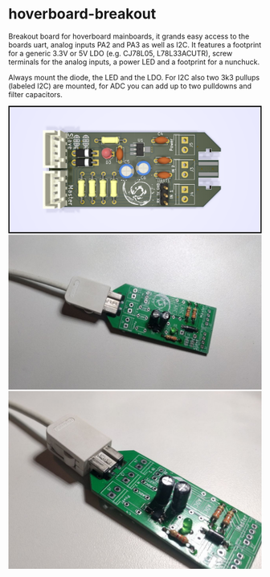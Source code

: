 # hoverboard-breakout

Breakout board for hoverboard mainboards, it grands easy access to the boards uart, analog inputs PA2 and PA3 as well as I2C. It features a footprint for a generic 3.3V or 5V LDO (e.g. CJ78L05, L78L33ACUTR), 
screw terminals for the analog inputs, a power LED and a footprint for a nunchuck. 

Always mount the diode, the LED and the LDO. For I2C also two 3k3 pullups (labeled I2C) are mounted, for ADC you can add up to two pulldowns and filter capacitors.

![Frontview](/bobbycar_breakout/bobbycar.png)
![Plug1](/bobbycar_breakout/plug1.jpeg)
![Plug2](/bobbycar_breakout/plug2.jpeg)
